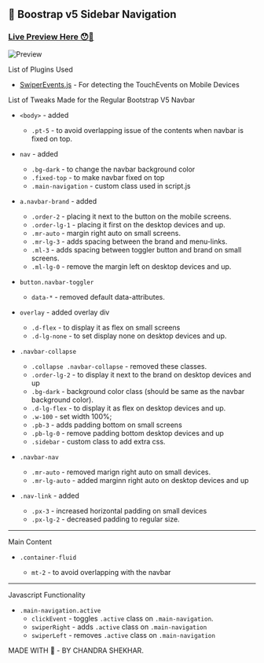 ## 🥳 Boostrap v5 Sidebar Navigation

### [Live Preview Here 😯🚀](https://chandu4221.github.io/bootstrap-v5-sidebar-navigation/)

![Preview](./repoImages/preview.gif)

List of Plugins Used

- [SwiperEvents.js](https://github.com/john-doherty/swiped-events) - For detecting the TouchEvents on Mobile Devices

List of Tweaks Made for the Regular Bootstrap V5 Navbar

- `<body>` - added

  - `.pt-5` - to avoid overlapping issue of the contents when navbar is fixed on top.

- `nav` - added

  - `.bg-dark` - to change the navbar background color
  - `.fixed-top` - to make navbar fixed on top
  - `.main-navigation` - custom class used in script.js

- `a.navbar-brand` - added

  - `.order-2` - placing it next to the button on the mobile screens.
  - `.order-lg-1` - placing it first on the desktop devices and up.
  - `.mr-auto` - margin right auto on small screens.
  - `.mr-lg-3` - adds spacing between the brand and menu-links.
  - `.ml-3` - adds spacing between toggler button and brand on small screens.
  - `.ml-lg-0` - remove the margin left on desktop devices and up.

- `button.navbar-toggler`

  - `data-*` - removed default data-attributes.

- `overlay` - added overlay div

  - `.d-flex` - to display it as flex on small screens
  - `.d-lg-none` - to set display none on desktop devices and up.

- `.navbar-collapse`

  - `.collapse .navbar-collapse` - removed these classes.
  - `.order-lg-2` - to display it next to the brand on desktop devices and up
  - `.bg-dark` - background color class (should be same as the navbar background color).
  - `.d-lg-flex` - to display it as flex on desktop devices and up.
  - `.w-100` - set width 100%;
  - `.pb-3` - adds padding bottom on small screens
  - `.pb-lg-0` - remove padding bottom desktop devices and up
  - `.sidebar` - custom class to add extra css.

- `.navbar-nav`

  - `.mr-auto` - removed marign right auto on small devices.
  - `.mr-lg-auto` - added marginn right auto on desktop devices and up

- `.nav-link` - added

  - `.px-3` - increased horizontal padding on small devices
  - `.px-lg-2` - decreased padding to regular size.

---

Main Content

- `.container-fluid`

  - `mt-2` - to avoid overlapping with the navbar

---

Javascript Functionality

- `.main-navigation.active`
  - `clickEvent` - toggles `.active` class on `.main-navigation`.
  - `swiperRight` - adds `.active` class on `.main-navigation`
  - `swiperLeft` - removes `.active` class on `.main-navigation`

MADE WITH 💖 - BY CHANDRA SHEKHAR.
